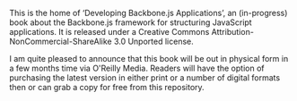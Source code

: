 This is the home of ‘Developing Backbone.js Applications’, an (in-progress) book about the Backbone.js framework for structuring JavaScript applications. It is released under a Creative Commons Attribution-NonCommercial-ShareAlike 3.0 Unported license.

I am quite pleased to announce that this book will be out in physical form in a few months time via O'Reilly Media. Readers will have the option of purchasing the latest version in either print or a number of digital formats then or can grab a copy for free from this repository.

